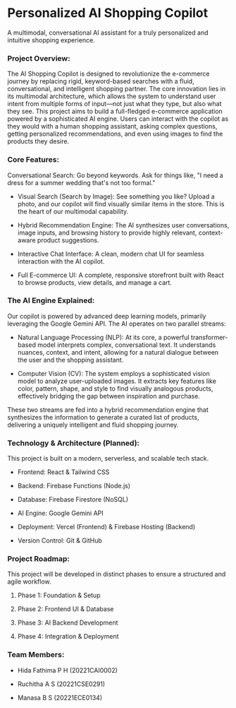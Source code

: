 # Personalized AI Shopping Copilot

A multimodal, conversational AI assistant for a truly personalized and intuitive shopping experience.

### Project Overview:

The AI Shopping Copilot is designed to revolutionize the e-commerce journey by replacing rigid, keyword-based searches with a fluid, conversational, and intelligent shopping partner. The core innovation lies in its multimodal architecture, which allows the system to understand user intent from multiple forms of input—not just what they type, but also what they see. This project aims to build a full-fledged e-commerce application powered by a sophisticated AI engine. Users can interact with the copilot as they would with a human shopping assistant, asking complex questions, getting personalized recommendations, and even using images to find the products they desire.

### Core Features:
Conversational Search: Go beyond keywords. Ask for things like, "I need a dress for a summer wedding that's not too formal."

* Visual Search (Search by Image): See something you like? Upload a photo, and our copilot will find visually similar items in the store. This is the heart of our multimodal capability.

* Hybrid Recommendation Engine: The AI synthesizes user conversations, image inputs, and browsing history to provide highly relevant, context-aware product suggestions.

* Interactive Chat Interface: A clean, modern chat UI for seamless interaction with the AI copilot.

* Full E-commerce UI: A complete, responsive storefront built with React to browse products, view details, and manage a cart.

### The AI Engine Explained:
Our copilot is powered by advanced deep learning models, primarily leveraging the Google Gemini API. The AI operates on two parallel streams:

+ Natural Language Processing (NLP): At its core, a powerful transformer-based model interprets complex, conversational text. It understands nuances, context, and intent, allowing for a natural dialogue between the user and the shopping assistant.

+ Computer Vision (CV): The system employs a sophisticated vision model to analyze user-uploaded images. It extracts key features like color, pattern, shape, and style to find visually analogous products, effectively bridging the gap between inspiration and purchase.

These two streams are fed into a hybrid recommendation engine that synthesizes the information to generate a curated list of products, delivering a uniquely intelligent and fluid shopping journey.

### Technology & Architecture (Planned):
This project is built on a modern, serverless, and scalable tech stack.

* Frontend: React & Tailwind CSS

* Backend: Firebase Functions (Node.js)

* Database: Firebase Firestore (NoSQL)

* AI Engine: Google Gemini API

* Deployment: Vercel (Frontend) & Firebase Hosting (Backend)

* Version Control: Git & GitHub

### Project Roadmap:
This project will be developed in distinct phases to ensure a structured and agile workflow.

1. Phase 1: Foundation & Setup


2. Phase 2: Frontend UI & Database


3. Phase 3: AI Backend Development


4. Phase 4: Integration & Deployment



### Team Members:
- Hida Fathima  P H  (20221CAI0002)

- Ruchitha A S  (20221CSE0291)

- Manasa B S  (20221ECE0134)
